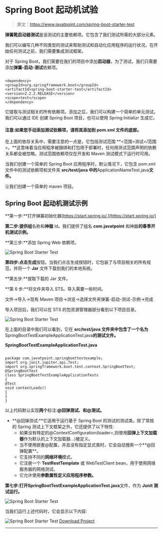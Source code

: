 # Spring Boot 起动机试验

> 原文：<https://www.javatpoint.com/spring-boot-starter-test>

**弹簧靴启动器测试**是该测试的主要依赖项。它包含了我们测试所需的大部分元素。

我们可以编写几种不同类型的测试来帮助测试和自动化应用程序的运行状况。在开始任何测试之前，我们需要集成测试框架。

对于 Spring Boot，我们需要在我们的项目中添加**启动器**，为了测试，我们只需要添加**弹簧-启动-测试**依赖项。

```

<dependency>
<groupId>org.springframework.boot</groupId>
<artifactId>spring-boot-starter-test</artifactId>
<version>2.2.2.RELEASE</version>
<scope>test</scope>
</dependency>

```

它提取与测试相关的所有依赖项。添加之后，我们可以构建一个简单的单元测试。我们可以通过 IDE 创建 Spring Boot 项目，也可以使用 Spring Initializr 生成它。

#### 注意:如果您手动添加测试依赖项，请将其添加到 pom.xml 文件的底部。

在上面的依存关系中，需要注意的一点是，它包括测试范围 **<范围>测试</范围>。**这意味着当应用程序被捆绑和打包用于部署时，任何用测试范围声明的依赖关系都会被忽略。测试范围依赖项仅在开发和 Maven 测试模式下运行时可用。

当我们创建一个简单的 Spring Boot 应用程序时，默认情况下，它包含 pom.xml 文件中的测试依赖项和文件夹 **src/test/java 中的**ApplicationNameTest.java**文件。**

让我们创建一个简单的 maven 项目。

## Spring Boot 起动机测试示例

**第一步:**打开弹簧初始化器[https://start.spring.io/.](https://start.spring.io/)

**第二步:**提供**组**名称和**神器** Id。我们提供了组名 **com.javatpoint** 和神器**的春季开机测试示例。**

**第三步:**添加 Spring Web 依赖项。

![Spring Boot Starter Test](../img/281bf9637a2f4a1c158e1b91ac110c21.png)

**第四步:**点击**生成**按钮。当我们点击生成按钮时，它包装了与项目相关的所有规范，并将一个 **Jar** 文件下载到我们的本地系统。

**第五步:**提取下载的 Jar 文件。

**第 6 步:**将文件夹导入 STS。导入需要一些时间。

文件->导入->现有 Maven 项目->浏览->选择文件夹弹簧-启动-测试-示例->完成

导入项目后，我们可以在 STS 的包资源管理器部分看到以下项目目录。

![Spring Boot Starter Test](../img/978033ebb1b114882b84debc56f2228c.png)

在上面的目录中我们可以看到，它在 **src/test/java 文件夹中包含了一个名为**SpringBootTestExampleApplicationTest.java**的测试文件。**

**SpringBootTestExampleApplicationTest.java**

```

package com.javatpoint.springboottestexample;
import org.junit.jupiter.api.Test;
import org.springframework.boot.test.context.SpringBootTest;
@SpringBootTest
class SpringBootTestExampleApplicationTests 
{
@Test
void contextLoads() 
{
}
}

```

以上代码默认实现**两个**标注:**@回弹测试、**和**@测试。**

*   **@回弹测试:**它适用于运行基于 Spring Boot 的测试的测试类。除了常规的 Spring 测试上下文框架之外，它还提供了以下特性:
    *   如果没有特定的@ContextConfiguration(loader=,则使用**回弹上下文加载器**作为默认的上下文加载器...)被定义。
    *   当不使用嵌套@配置，并且没有指定显式类时，它会自动搜索一个**@回弹配置**。
    *   它支持不同的**网络环境**模式。
    *   它注册一个 **TestRestTemplate** 或 WebTestClient bean，用于使用网络服务器的网络测试。
    *   它允许使用**参数属性定义应用程序参数。**

**第七步:**打开**SpringBootTestExampleApplicationTest.java**文件，作为 **Junit 测试运行。**

![Spring Boot Starter Test](../img/f8c33803ae6c0876a964feccfc73cc78.png)

当我们运行上述代码时，它会显示以下内容:

![Spring Boot Starter Test](../img/06f097d506563d6c3d90fb476ea81510.png)
[Download Project](https://static.javatpoint.com/springboot/download/spring-boot-test-example.zip)

* * *